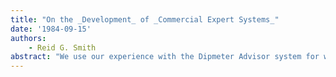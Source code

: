 ```yaml
---
title: "On the _Development_ of _Commercial Expert Systems_"
date: '1984-09-15'
authors: 
    - Reid G. Smith
abstract: "We use our experience with the Dipmeter Advisor system for well-log interpretation as a case study to examine the development of commercial expert system. We discuss the nature of these systems as we see them in the coming decade, characteristics of the evolution process, development methods, and skills required in the development team. We argue that the tools and ideas of rapid prototyping and successive refinement accelerate the development process. We note that different types of people are required at different stages of expert system development: Those who are primarily knowledgeable in the domain, but who can use the framework to expand the domain knowledge; and those who can actually design and build expert systems. Finally, we discuss the problem of technology transfer and compare our experience with some of the traditional wisdom of expert system development."
---
```


